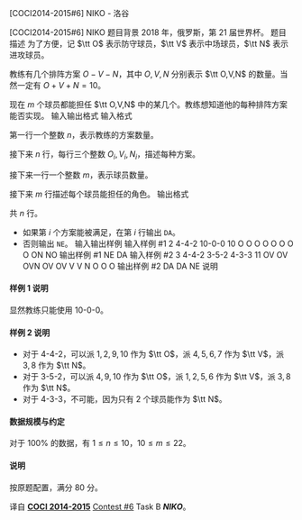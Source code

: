 



[COCI2014-2015#6] NIKO - 洛谷














[COCI2014-2015#6] NIKO
题目背景
2018 年，俄罗斯，第 21 届世界杯。
题目描述
为了方便，记 $\tt O$ 表示防守球员，$\tt V$ 表示中场球员，$\tt N$ 表示进攻球员。

教练有几个排阵方案 $O-V-N$，其中 $O,V,N$ 分别表示 $\tt O,V,N$ 的数量。当然一定有 $O+V+N=10$。

现在 $m$ 个球员都能担任 $\tt O,V,N$ 中的某几个。教练想知道他的每种排阵方案能否实现。
输入输出格式
输入格式

第一行一个整数 $n$，表示教练的方案数量。

接下来 $n$ 行，每行三个整数 $O_i,V_i,N_i$，描述每种方案。

接下来一行一个整数 $m$，表示球员数量。

接下来 $m$ 行描述每个球员能担任的角色。
输出格式

共 $n$ 行。

- 如果第 $i$ 个方案能被满足，在第 $i$ 行输出 `DA`。
- 否则输出 `NE`。
输入输出样例
输入样例 #1
2
4-4-2
10-0-0
10
O
O
O
O
O
O
O
O
ON
NO
输出样例 #1
NE
DA
输入样例 #2
3
4-4-2
3-5-2
4-3-3
11
OV
OV
OVN
OV
OV
V
V
N
O
O
O
输出样例 #2
DA
DA
NE
说明
#### 样例 1 说明

显然教练只能使用 10-0-0。

#### 样例 2 说明

- 对于 4-4-2，可以派 $1,2,9,10$ 作为 $\tt O$，派 $4,5,6,7$ 作为 $\tt V$，派 $3,8$ 作为 $\tt N$。
- 对于 3-5-2，可以派 $4,9,10$ 作为 $\tt O$，派 $1,2,5,6$ 作为 $\tt V$，派 $3,8$ 作为 $\tt N$。
- 对于 4-3-3，不可能，因为只有 $2$ 个球员能作为 $\tt N$。

#### 数据规模与约定

对于 $100\%$ 的数据，有 $1\le n\le 10$，$10\le m\le 22$。

#### 说明

按原题配置，满分 80 分。

译自 **[COCI 2014-2015](https://hsin.hr/coci/archive/2014_2015/)** [Contest #6](https://hsin.hr/coci/archive/2014_2015/contest6_tasks.pdf) Task B _**NIKO**_。






